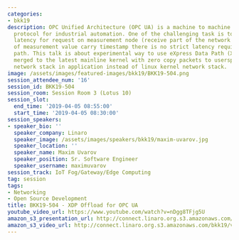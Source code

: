 ```yaml
---
categories:
- bkk19
description: OPC Unified Architecture (OPC UA) is a machine to machine communication
  protocol for industrial automation. One of the challenging task is to lower network
  latency for request on measurement node (receive part of the network stack). Because
  of measurement value carry timestamp there is no strict latency requirement to tx
  path. This talk is about experimental way to use eXpress Data Path (XDP) sockets
  merged to the latest mainline kernel with zero copy packets to userspace with LWIP
  network stack in application instead of linux kernel network stack.
image: /assets/images/featured-images/bkk19/BKK19-504.png
session_attendee_num: '16'
session_id: BKK19-504
session_room: Session Room 3 (Lotus 10)
session_slot:
  end_time: '2019-04-05 08:55:00'
  start_time: '2019-04-05 08:30:00'
session_speakers:
- speaker_bio: ''
  speaker_company: Linaro
  speaker_image: /assets/images/speakers/bkk19/maxim-uvarov.jpg
  speaker_location: ''
  speaker_name: Maxim Uvarov
  speaker_position: Sr. Software Engineer
  speaker_username: maximuvarov
session_track: IoT Fog/Gateway/Edge Computing
tag: session
tags:
- Networking
- Open Source Development
title: BKK19-504 - XDP Offload for OPC UA
youtube_video_url: https://www.youtube.com/watch?v=nDgg8TFjg5U
amazon_s3_presentation_url: http://connect.linaro.org.s3.amazonaws.com/bkk19/presentations/bkk19-504.pdf
amazon_s3_video_url: http://connect.linaro.org.s3.amazonaws.com/bkk19/videos/bkk19-504.mp4
---
```

